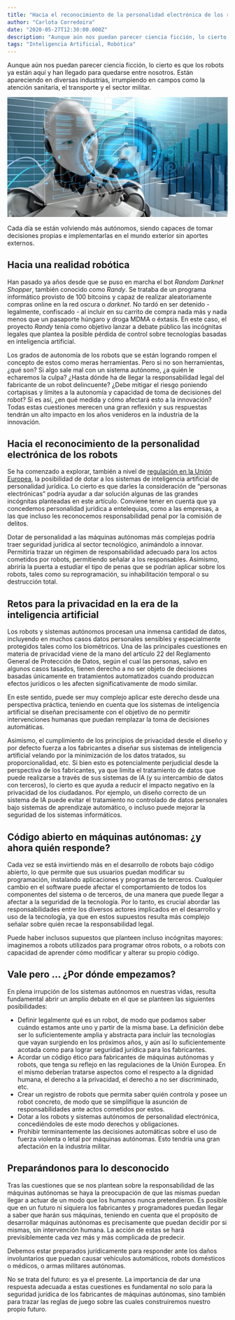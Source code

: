 ```yaml
---
title: "Hacia el reconocimiento de la personalidad electrónica de los robots"
author: "Carlota Corredoira"
date: "2020-05-27T12:30:00.000Z"
description: "Aunque aún nos puedan parecer ciencia ficción, lo cierto es que los robots ya están aquí y han llegado para quedarse entre nosotros. Están apareciendo en diversas industrias, irrumpiendo en campos como la atención sanitaria, el transporte y el sector militar."
tags: "Inteligencia Artificial, Robótica"
---
```


Aunque aún nos puedan parecer ciencia ficción, lo cierto es que los robots ya están aquí y han llegado para quedarse entre nosotros. Están apareciendo en diversas industrias, irrumpiendo en campos como la atención sanitaria, el transporte y el sector militar.

![Hacia el reconocimiento de la personalidad electrónica de los robots](./hacia-el-reconocimiento-de-la-personalidad-electronica-de-los-robots.jpg "Hacia el reconocimiento de la personalidad electrónica de los robots")

Cada día se están volviendo más autónomos, siendo capaces de tomar decisiones propias e implementarlas en el mundo exterior sin aportes externos. 

## Hacia una realidad robótica

Han pasado ya años desde que se puso en marcha el bot _Random Darknet Shopper_, también conocido como _Randy_. Se trataba de un programa informático provisto de 100 bitcoins y capaz de realizar aleatoriamente compras online en la red oscura o _darknet_. No tardó en ser detenido - legalmente, confiscado - al incluir en su carrito de compra nada más y nada menos que un pasaporte húngaro y droga MDMA o éxtasis. En este caso, el proyecto _Randy_ tenía como objetivo lanzar a debate público las incógnitas legales que plantea la posible pérdida de control sobre tecnologías basadas en inteligencia artificial. 

Los grados de autonomía de los robots que se están logrando rompen el concepto de estos como meras herramientas. Pero si no son herramientas, ¿qué son? Si algo sale mal con un sistema autónomo, ¿a quién le echaremos la culpa? ¿Hasta dónde ha de llegar la responsabilidad legal del fabricante de un robot delincuente? ¿Debe mitigar el riesgo poniendo cortapisas y límites a la autonomía y capacidad de toma de decisiones del robot? Si es así, ¿en qué medida y cómo afectará esto a la innovación? Todas estas cuestiones merecen una gran reflexión y sus respuestas tendrán un alto impacto en los años venideros en la industria de la innovación.

## Hacia el reconocimiento de la personalidad electrónica de los robots

Se ha comenzado a explorar, también a nivel de [regulación en la Unión Europea](https://www.europarl.europa.eu/news/en/press-room/20170110IPR57613/robots-legal-affairs-committee-calls-for-eu-wide-rules), la posibilidad de dotar a los sistemas de inteligencia artificial de personalidad jurídica. Lo cierto es que darles la consideración de “personas electrónicas” podría ayudar a dar solución algunas de las grandes incógnitas planteadas en este artículo. Conviene tener en cuenta que ya concedemos personalidad jurídica a entelequias, como a las empresas, a las que incluso les reconocemos responsabilidad penal por la comisión de delitos. 

Dotar de personalidad a las máquinas autónomas más complejas podría traer seguridad jurídica al sector tecnológico, animándolo a innovar. Permitiría trazar un régimen de responsabilidad adecuado para los actos cometidos por robots, permitiendo señalar a los responsables. Asimismo, abriría la puerta a estudiar el tipo de penas que se podrían aplicar sobre los robots, tales como su reprogramación, su inhabilitación temporal o su destrucción total.

## Retos para la privacidad en la era de la inteligencia artificial 

Los robots y sistemas autónomos procesan una inmensa cantidad de datos, incluyendo en muchos casos datos personales sensibles y especialmente protegidos tales como los biométricos. Una de las principales cuestiones en materia de privacidad viene de la mano del artículo 22 del Reglamento General de Protección de Datos, según el cual las personas, salvo en algunos casos tasados, tienen derecho a no ser objeto de decisiones basadas únicamente en tratamientos automatizados cuando produzcan efectos jurídicos o les afecten significativamente de modo similar.

En este sentido, puede ser muy complejo aplicar este derecho desde una perspectiva práctica, teniendo en cuenta que los sistemas de inteligencia artificial se diseñan precisamente con el objetivo de no permitir intervenciones humanas que puedan remplazar la toma de decisiones automáticas. 

Asimismo, el cumplimiento de los principios de privacidad desde el diseño y por defecto fuerza a los fabricantes a diseñar sus sistemas de inteligencia artificial velando por la minimización de los datos tratados, su proporcionalidad, etc. Si bien esto es potencialmente perjudicial desde la perspectiva de los fabricantes, ya que limita el tratamiento de datos que puede realizarse a través de sus sistemas de IA (y su intercambio de datos con terceros), lo cierto es que ayuda a reducir el impacto negativo en la privacidad de los ciudadanos. Por ejemplo, un diseño correcto de un sistema de IA puede evitar el tratamiento no controlado de datos personales bajo sistemas de aprendizaje automático, o incluso puede mejorar la seguridad de los sistemas informáticos.

## Código abierto en máquinas autónomas: ¿y ahora quién responde?

Cada vez se está invirtiendo más en el desarrollo de robots bajo código abierto, lo que permite que sus usuarios puedan modificar su programación, instalando aplicaciones y programas de terceros. Cualquier cambio en el software puede afectar el comportamiento de todos los componentes del sistema o de terceros, de una manera que puede llegar a afectar a la seguridad de la tecnología. Por lo tanto, es crucial abordar las responsabilidades entre los diversos actores implicados en el desarrollo y uso de la tecnología, ya que en estos supuestos resulta más complejo señalar sobre quién recae la responsabilidad legal.

Puede haber inclusos supuestos que planteen incluso incógnitas mayores: imaginemos a robots utilizados para programar otros robots, o a robots con capacidad de aprender cómo modificar y alterar su propio código.

## Vale pero ... ¿Por dónde empezamos?

En plena irrupción de los sistemas autónomos en nuestras vidas, resulta fundamental abrir un amplio debate en el que se planteen las siguientes posibilidades: 

- Definir legalmente qué es un robot, de modo que podamos saber cuándo estamos ante uno y partir de la misma base. La definición debe ser lo suficientemente amplia y abstracta para incluir las tecnologías que vayan surgiendo en los próximos años, y aún así lo suficientemente acotada como para lograr seguridad jurídica para los fabricantes. 
- Acordar un código ético para fabricantes de máquinas autónomas y robots, que tenga su reflejo en las regulaciones de la Unión Europea. En el mismo deberían tratarse aspectos como el respecto a la dignidad humana, el derecho a la privacidad, el derecho a no ser discriminado, etc. 
- Crear un registro de robots que permita saber quién controla y posee un robot concreto, de modo que se simplifique la asunción de responsabilidades ante actos cometidos por estos.
- Dotar a los robots y sistemas autónomos de personalidad electrónica, concediéndoles de este modo derechos y obligaciones.  
- Prohibir terminantemente las decisiones automáticas sobre el uso de fuerza violenta o letal por máquinas autónomas. Esto tendría una gran afectación en la industria militar. 

## Preparándonos para lo desconocido 

Tras las cuestiones que se nos plantean sobre la responsabilidad de las máquinas autónomas se haya la preocupación de que las mismas puedan llegar a actuar de un modo que los humanos nunca pretendieron. Es posible que en un futuro ni siquiera los fabricantes y programadores puedan llegar a saber que harán sus máquinas, teniendo en cuenta que el propósito de desarrollar máquinas autónomas es precisamente que puedan decidir por si mismas, sin intervención humana. La acción de estas se hará previsiblemente cada vez más y más complicada de predecir. 

Debemos estar preparados jurídicamente para responder ante los daños involuntarios que puedan causar vehículos automáticos, robots domésticos o médicos, o armas militares autónomas. 

No se trata del futuro: es ya el presente. La importancia de dar una respuesta adecuada a estas cuestiones es fundamental no solo para la seguridad jurídica de los fabricantes de máquinas autónomas, sino también para trazar las reglas de juego sobre las cuales construiremos nuestro propio futuro.